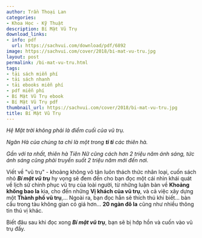 ```yaml
---
author: Trần Thoại Lan
categories:
- Khoa Học - Kỹ Thuật
description: Bí Mật Vũ Trụ
download_links:
- info: pdf
  url: https://sachvui.com/download/pdf/6892
image: https://sachvui.com/cover/2018/bi-mat-vu-tru.jpg
layout: post
permalink: /bi-mat-vu-tru.html
tags:
- tải sách miễn phí
- tải sách nhanh
- tải ebooks miễn phí
- pdf miễn phí
- Bí Mật Vũ Trụ ebook
- Bí Mật Vũ Trụ pdf
thumbnail_url: https://sachvui.com/cover/2018/bi-mat-vu-tru.jpg
title: Bí Mật Vũ Trụ
---
```


 <div class="item-desc text-justify"> <p><em>Hệ Mặt trời không phải là điểm cuối của vũ trụ.</em></p><p><em>Ngân Hà của chúng ta chỉ là một trong <strong>tỉ tỉ</strong> các thiên hà.</em></p><p><em>Gần với ta nhất, thiên hà Tiên Nữ cũng cách hơn 2 triệu năm ánh sáng, tức ánh sáng cũng phải truyền suốt 2 triệu năm mới đến nơi.</em></p><p>Viết về "vũ trụ" - khoảng không vô tận luôn thách thức nhân loại, cuốn sách nhỏ <em><strong>Bí mật vũ trụ</strong></em> hy vọng sẽ đem đến cho bạn đọc một cái nhìn khái quát về lịch sử chinh phục vũ trụ của loài người, từ những luận bàn về <strong>Khoảng không bao la</strong> kia, cho đến những <strong>Vị khách của vũ trụ</strong>, và cả việc xây dựng một <strong>Thành phố vũ trụ</strong>,... Ngoài ra, bạn đọc hẳn sẽ thích thú khi biết... bàn cầu trong tàu không gian có giá hơn... <strong>20 ngàn đô la</strong> cũng như nhiều thông tin thú vị khác.</p><p>Biết đâu sau khi đọc xong <strong><em>Bí mật vũ trụ</em></strong>, bạn sẽ bị hớp hồn và cuốn vào vũ trụ đấy.</p> </div>
